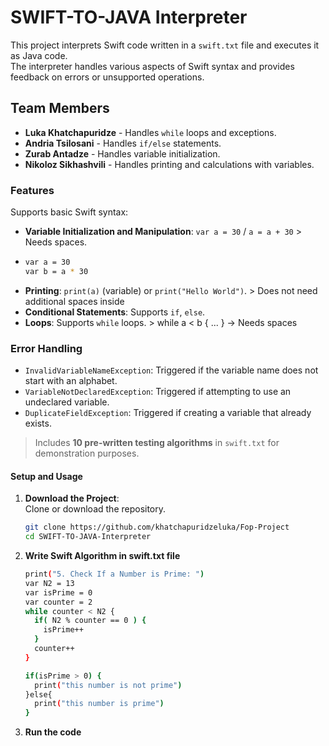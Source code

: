 # **SWIFT-TO-JAVA Interpreter**

This project interprets Swift code written in a `swift.txt` file and executes it as Java code.  
The interpreter handles various aspects of Swift syntax and provides feedback on errors or unsupported operations.

## **Team Members**
- **Luka Khatchapuridze** - Handles `while` loops and exceptions.
- **Andria Tsilosani** - Handles `if/else` statements.
- **Zurab Antadze** - Handles variable initialization.
- **Nikoloz Sikhashvili** - Handles printing and calculations with variables.

### **Features**
Supports basic Swift syntax:
- **Variable Initialization and Manipulation**: `var a = 30` / `a = a + 30` > Needs spaces.
- ```bash
  var a = 30
  var b = a * 30
- **Printing**: `print(a)` (variable) or `print("Hello World")`. > Does not need additional spaces inside
- **Conditional Statements**: Supports `if`, `else`.
- **Loops**: Supports `while` loops.   > while a < b { ... } -> Needs spaces

### **Error Handling**
- `InvalidVariableNameException`: Triggered if the variable name does not start with an alphabet.
- `VariableNotDeclaredException`: Triggered if attempting to use an undeclared variable.
- `DuplicateFieldException`: Triggered if creating a variable that already exists.

> Includes **10 pre-written testing algorithms** in `swift.txt` for demonstration purposes.

#### **Setup and Usage**
1. **Download the Project**:  
   Clone or download the repository.
   ```bash
   git clone https://github.com/khatchapuridzeluka/Fop-Project
   cd SWIFT-TO-JAVA-Interpreter
2. **Write Swift Algorithm in swift.txt file**
   ```bash
   print("5. Check If a Number is Prime: ")
   var N2 = 13
   var isPrime = 0
   var counter = 2
   while counter < N2 {
     if( N2 % counter == 0 ) {
       isPrime++
     }
     counter++
   }
   
   if(isPrime > 0) {
     print("this number is not prime")
   }else{
     print("this number is prime")
   }

3. **Run the code**
